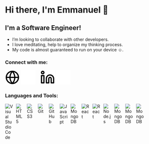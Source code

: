 # Hi there, I'm Emmanuel :wave:


## I'm a Software Engineer!

- I’m looking to collaborate with other developers.
- I love meditating, help to organize my thinking process.
- My code is almost guaranteed to run on your device :relaxed:.

### Connect with me:

[![website](./img/globe-light.svg)](https://ehma.dev#gh-light-mode-only)
[![website](./img/globe-dark.svg)](https://ehma.dev#gh-dark-mode-only)
&nbsp;&nbsp;
[![website](./img/linkedin-light.svg)](https://www.linkedin.com/in/ehmaessien/#gh-light-mode-only)
[![website](./img/linkedin-dark.svg)](https://www.linkedin.com/in/ehmaessien/#gh-dark-mode-only)

### Languages and Tools:

<img align="left" alt="Visual Studio Code" width="26px" src="https://cdn.jsdelivr.net/gh/devicons/devicon/icons/vscode/vscode-original.svg" style="padding-right:10px;" />
<img align="left" alt="HTML5" width="26px" src="https://cdn.jsdelivr.net/gh/devicons/devicon/icons/html5/html5-original.svg" style="padding-right:10px;" />
<img align="left" alt="CSS3" width="26px" src="https://cdn.jsdelivr.net/gh/devicons/devicon/icons/css3/css3-original.svg" style="padding-right:10px;" />
<img align="left" alt="Git" width="26px" src="https://cdn.jsdelivr.net/gh/devicons/devicon/icons/git/git-original.svg" style="padding-right:10px;" />
<img align="left" alt="GitHub" width="26px" src="https://user-images.githubusercontent.com/3369400/139447912-e0f43f33-6d9f-45f8-be46-2df5bbc91289.png" style="padding-right:10px;" />
<img align="left" alt="JavaScript" width="26px" src="https://cdn.jsdelivr.net/gh/devicons/devicon/icons/javascript/javascript-original.svg" style="padding-right:10px;" />
<img align="left" alt="MongoDB" width="26px" src="https://cdn.jsdelivr.net/gh/devicons/devicon/icons/typescript/typescript-original.svg" style="padding-right:10px;" />
<img align="left" alt="React" width="26px" src="https://cdn.jsdelivr.net/gh/devicons/devicon/icons/react/react-original.svg" style="padding-right:10px;" />
<img align="left" alt="React" width="26px" src="https://www.rlogical.com/wp-content/uploads/2021/08/Rlogical-Blog-Images-thumbnail.png" style="padding-right:10px;" />
<img align="left" alt="Node.js" width="26px" src="https://cdn.jsdelivr.net/gh/devicons/devicon/icons/nodejs/nodejs-original.svg" style="padding-right:10px;" />
<img align="left" alt="MongoDB" width="26px" src="https://cdn.jsdelivr.net/gh/devicons/devicon/icons/mongodb/mongodb-original.svg" style="padding-right:10px;" />
<img align="left" alt="MongoDB" width="26px" src="https://branditechture.agency/brand-logos/wp-content/uploads/2022/08/figma.png" style="padding-right:10px;" />
<img align="left" alt="MongoDB" width="26px" src="https://static.wikia.nocookie.net/google/images/5/59/20170705002951.png/revision/latest/thumbnail/width/360/height/360?cb=20170704185921" style="padding-right:10px;" />


[website]: https://https://ehma.dev
[twitter]: https://twitter.com/ehmaessien
[linkedin]: https://www.linkedin.com/in/ehmaessien/

